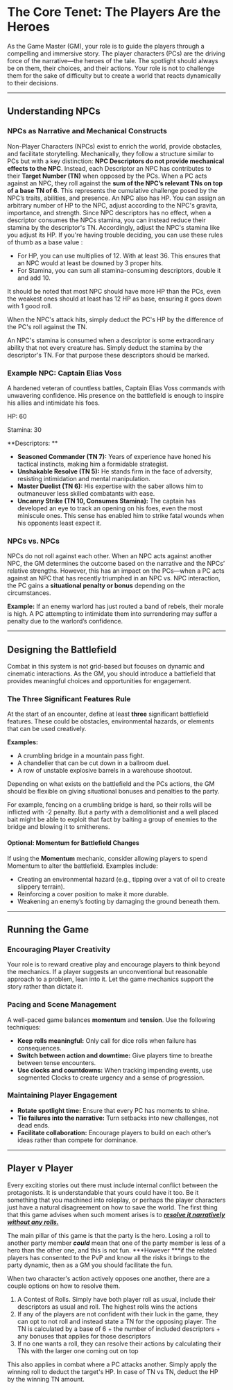 # The Core Tenet: The Players Are the Heroes

As the Game Master (GM), your role is to guide the players through a compelling and immersive story. The player characters (PCs) are the driving force of the narrative—the heroes of the tale. The spotlight should always be on them, their choices, and their actions. Your role is not to challenge them for the sake of difficulty but to create a world that reacts dynamically to their decisions.

---

## Understanding NPCs

### NPCs as Narrative and Mechanical Constructs

Non-Player Characters (NPCs) exist to enrich the world, provide obstacles, and facilitate storytelling. Mechanically, they follow a structure similar to PCs but with a key distinction: **NPC Descriptors do not provide mechanical effects to the NPC**. Instead, each Descriptor an NPC has contributes to their **Target Number (TN)** when opposed by the PCs.
When a PC acts against an NPC, they roll against the **sum of the NPC’s relevant TNs on top of a base TN of 6**. This represents the cumulative challenge posed by the NPC’s traits, abilities, and presence.
An NPC also has HP. You can assign an arbitrary number of HP to the NPC, adjust according to the NPC's gravita, importance, and strength. Since NPC descriptors has no effect, when a descriptor consumes the NPCs stamina, you can instead reduce their stamina by the descriptor's TN. Accordingly, adjust the NPC's stamina like you adjust its HP. If you're having trouble deciding, you can use these rules of thumb as a base value :

* For HP, you can use multiplies of 12. With at least 36. This ensures that an NPC would at least be downed by 3 proper hits.
* For Stamina, you can sum all stamina-consuming descriptors, double it and add 10.

It should be noted that most NPC should have more HP than the PCs, even the weakest ones should at least has 12 HP as base, ensuring it goes down with 1 good roll.

When the NPC's attack hits, simply deduct the PC's HP by the difference of the PC's roll against the TN.

An NPC's stamina is consumed when a descriptor is some extraordinary ability that not every creature has. Simply deduct the stamina by the descriptor's TN. For that purpose these descriptors should be marked.

### Example NPC: Captain Elias Voss

A hardened veteran of countless battles, Captain Elias Voss commands with unwavering confidence. His presence on the battlefield is enough to inspire his allies and intimidate his foes. 

HP: 60

Stamina: 30

**Descriptors: **

* **Seasoned Commander (TN 7):** Years of experience have honed his tactical instincts, making him a formidable strategist.
* **Unshakable Resolve (TN 5):** He stands firm in the face of adversity, resisting intimidation and mental manipulation.
* **Master Duelist (TN 6):** His expertise with the saber allows him to outmaneuver less skilled combatants with ease.
* **Uncanny Strike (TN 10, Consumes Stamina):** The captain has developed an eye to track an opening on his foes, even the most miniscule ones. This sense has enabled him to strike fatal wounds when his opponents least expect it.

### NPCs vs. NPCs

NPCs do not roll against each other. When an NPC acts against another NPC, the GM determines the outcome based on the narrative and the NPCs’ relative strengths. However, this has an impact on the PCs—when a PC acts against an NPC that has recently triumphed in an NPC vs. NPC interaction, the PC gains a **situational penalty or bonus** depending on the circumstances.

**Example:** If an enemy warlord has just routed a band of rebels, their morale is high. A PC attempting to intimidate them into surrendering may suffer a penalty due to the warlord’s confidence.

---

## Designing the Battlefield

Combat in this system is not grid-based but focuses on dynamic and cinematic interactions. As the GM, you should introduce a battlefield that provides meaningful choices and opportunities for engagement.

### The Three Significant Features Rule

At the start of an encounter, define at least **three** significant battlefield features. These could be obstacles, environmental hazards, or elements that can be used creatively.

**Examples:**

* A crumbling bridge in a mountain pass fight.
* A chandelier that can be cut down in a ballroom duel.
* A row of unstable explosive barrels in a warehouse shootout.

Depending on what exists on the battlefield and the PCs actions, the GM should be flexible on giving situational bonuses and penalties to the party.

For example, fencing on a crumbling bridge is hard, so their rolls will be inflicted with -2 penalty. But a party with a demolitionist and a well placed bait might be able to exploit that fact by baiting a group of enemies to the bridge and blowing it to smitherens.

#### Optional: Momentum for Battlefield Changes

If using the **Momentum** mechanic, consider allowing players to spend Momentum to alter the battlefield. Examples include:
* Creating an environmental hazard (e.g., tipping over a vat of oil to create slippery terrain).
* Reinforcing a cover position to make it more durable.
* Weakening an enemy’s footing by damaging the ground beneath them.

---

## Running the Game

### Encouraging Player Creativity

Your role is to reward creative play and encourage players to think beyond the mechanics. If a player suggests an unconventional but reasonable approach to a problem, lean into it. Let the game mechanics support the story rather than dictate it.

### Pacing and Scene Management

A well-paced game balances **momentum** and **tension**. Use the following techniques:
* **Keep rolls meaningful:** Only call for dice rolls when failure has consequences.
* **Switch between action and downtime:** Give players time to breathe between tense encounters.
* **Use clocks and countdowns:** When tracking impending events, use segmented Clocks to create urgency and a sense of progression.

### Maintaining Player Engagement

* **Rotate spotlight time:** Ensure that every PC has moments to shine.
* **Tie failures into the narrative:** Turn setbacks into new challenges, not dead ends.
* **Facilitate collaboration:** Encourage players to build on each other’s ideas rather than compete for dominance.

---

## Player v Player

Every exciting stories out there must include internal conflict between the protagonists. It is understandable that yours could have it too. Be it something that you machined into roleplay, or perhaps the player characters just have a natural disagreement on how to save the world. The first thing that this game advises when such moment arises is to ***<u>resolve it narratively without any rolls.</u>***

The main pillar of this game is that the party is the hero. Losing a roll to another party member ***could*** mean that one of the party member is less of a hero than the other one, and this is not fun. ***However ***if the related players has consented to the PvP and know all the risks it brings to the party dynamic, then as a GM you should facilitate the fun.

When two character's action actively opposes one another, there are a couple options on how to resolve them.

1. A Contest of Rolls. Simply have both player roll as usual, include their descriptors as usual and roll. The highest rolls wins the actions
1. If any of the players are not confident with their luck in the game, they can opt to not roll and instead state a TN for the opposing player. The TN is calculated by a base of 6 + the number of included descriptors + any bonuses that applies for those descriptors
1. If no one wants a roll, they can resolve their actions by calculating their TNs with the larger one coming out on top

This also applies in combat where a PC attacks another. Simply apply the winning roll to deduct the target's HP. In case of TN vs TN, deduct the HP by the winning TN amount.